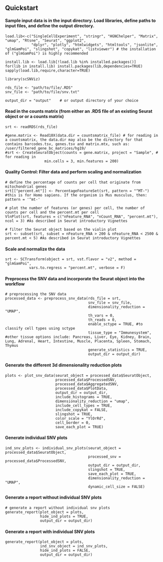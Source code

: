 ## Quickstart

#### Sample input data is in the input directory. Load libraries, define paths to input files, and define the output directory. 
```
load.lib<-c("SingleCellExperiment", "stringr", "HGNChelper", "Matrix", "umap", "Rtsne", "Seurat", "ggplot2",
            "dplyr", "plotly", "htmlwidgets", "htmltools", "jsonlite", "glmGamPoi", "slingshot", "copykat", "listviewer") # the installation of ("glmGamPoi") is highly recommended

install.lib <- load.lib[!load.lib %in% installed.packages()]
for(lib in install.lib) install.packages(lib,dependencies=TRUE)
sapply(load.lib,require,character=TRUE)

library(scSNViz)

rds_file <- "path/to/file/.RDS"
snv_file <- "path/to/file/snv.txt"

output_dir = "output"    # or output directory of your choice
```

#### Read in the counts matrix (from either an .RDS file of an existing Seurat object or or a counts matrix)
```
srt <- readRDS(rds_file)

#gene.matrix <- Read10X(data.dir = countsmatrix_file) # for reading in a countsmatrix, the data.dir may also be the directory for that contains barcodes.tsv, genes.tsv and matrix.mtx, such as: /user/filtered_gene_bc_matrices/hg19/
#srt <- CreateSeuratObject(counts = gene.matrix, project = "Sample", # for reading in 
                  min.cells = 3, min.features = 200)
```

#### Quality Control: Filter data and perform scaling and normalization
```
# define the percentage of counts per cell that originate from mitochondrial genes 
srt[["percent.mt"]] <- PercentageFeatureSet(srt, pattern = "^MT-") #this is for Homo sapiens. If the organism is Mus musculus, then: pattern = '^mt-'

# plot the number of features (or genes) per cell, the number of counts per cell and the percent.mt per cell
VlnPlot(srt, features = c("nFeature_RNA", "nCount_RNA", "percent.mt"), ncol = 3) #As described in Seurat introductory Vignettes

# filter the Seurat object based on the violin plot
srt <- subset(srt, subset = nFeature_RNA > 200 & nFeature_RNA < 2500 & percent.mt < 5) #As described in Seurat introductory Vignettes
```

#### Scale and normalize the data
```
srt <- SCTransform(object = srt, vst.flavor = "v2", method = "glmGamPoi",
           vars.to.regress = "percent.mt", verbose = F)

```

#### Preprocess the SNV data and incorporate the Seurat object into the workflow
```
# preprocessing the SNV data
processed_data <- preprocess_snv_data(rds_file = srt,
                                      snv_file = snv_file,
                                      dimensionality_reduction = "UMAP",
                                      th_vars = 0,
                                      th_reads = 0,
                                      enable_sctype = TRUE, #to classify cell types using sctype
                                      tissue_type = "Immunesystem", #other tissue options include: Pancreas, Liver, Eye, Kidney, Brain, Lung, Adrenal, Heart, Intestine, Muscle, Placenta, Spleen, Stomach, Thymus
                                      generate_statistics = TRUE,
                                      output_dir = output_dir)
```

#### Generate the different 3d dimensionality reduction plots
```
plots <- plot_snv_data(seurat_object = processed_data$SeuratObject,
                       processed_data$ProcessedSNV,
                       processed_data$AggregatedSNV,
                       processed_data$PlotData,
                       output_dir = output_dir,
                       include_histograms = TRUE,  
                       dimensionality_reduction = "umap",
                       include_cell_types = TRUE,
                       include_copykat = FALSE,
                       slingshot = TRUE,
                       color_scale = "YlOrRd",
                       cell_border = 0,
                       save_each_plot = TRUE)
```

#### Generate individual SNV plots
```
ind_snv_plots <- individual_snv_plots(seurat_object = processed_data$SeuratObject,
                                      processed_snv = processed_data$ProcessedSNV,
                                      output_dir = output_dir,
                                      slingshot = TRUE,
                                      save_each_plot = TRUE,
                                      dimensionality_reduction = "UMAP",
                                      dynamic_cell_size = FALSE)
```

#### Generate a report without individual SNV plots
```
# generate a report without individual snv plots
generate_report(plot_object = plots,
                hide_ind_plots = TRUE,
                output_dir = output_dir)
```

#### Generate a report with individual SNV plots
```
generate_report(plot_object = plots,
                ind_snv_object = ind_snv_plots,
                hide_ind_plots = FALSE,
                output_dir = output_dir)
```
